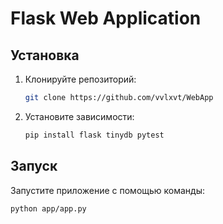 # Flask Web Application

## Установка

1. Клонируйте репозиторий:
    ```bash
    git clone https://github.com/vvlxvt/WebApp
    ```

2. Установите зависимости:
    ```bash
    pip install flask tinydb pytest
    ```

## Запуск

Запустите приложение с помощью команды:
```bash
python app/app.py
